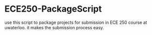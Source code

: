 # ECE250-PackageScript
use this script to package projects for submission in ECE 250 course at uwaterloo. it makes the submission process easy.
